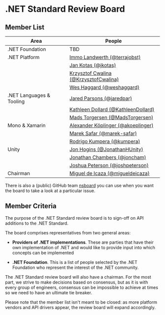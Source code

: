 # .NET Standard Review Board

## Member List

| Area                     | People
|--------------------------|-------------------------------------------------------------------------------
| .NET Foundation          | TBD
| .NET Platform            | [Immo Landwerth (@terrajobst)](https://github.com/terrajobst)
|                          | [Jan Kotas (@jkotas)](https://github.com/jkotas)
|                          | [Krzysztof Cwalina (@KrzysztofCwalina)](https://github.com/KrzysztofCwalina)
|                          | [Wes Haggard (@weshaggard)](https://github.com/weshaggard)
| .NET Languages & Tooling | [Jared Parsons (@jaredpar)](https://github.com/jaredpar)
|                          | [Kathleen Dollard (@KathleenDollard)](https://github.com/KathleenDollard)
|                          | [Mads Torgersen (@MadsTorgersen)](https://github.com/MadsTorgersen)
| Mono & Xamarin           | [Alexander Köplinger (@akoeplinger)](https://github.com/akoeplinger)
|                          | [Marek Safar (@marek-safar)](https://github.com/marek-safar)
|                          | [Rodrigo Kumpera (@kumpera)](https://github.com/kumpera)
| Unity                    | [Jon Hogins (@JonathanHUnity)](https://github.com/JonathanHUnity)
|                          | [Jonathan Chambers (@joncham)](https://github.com/joncham)
|                          | [Joshua Peterson (@joshpeterson)](https://github.com/joshpeterson)
| Chairman                 | [Miguel de Icaza (@migueldeicaza)](https://github.com/migueldeicaza)

There is also a (public) GitHub team [nsboard](https://github.com/orgs/dotnet/teams/nsboard) you can
use when you want the board to take a look at a particular issue.

## Member Criteria

The purpose of the .NET Standard review board is to sign-off on API additions to
the .NET Standard.

The board comprises representatives from two general areas:

* **Providers of .NET implementations**. These are parties that have their own
  implementation of .NET and would like to provide input into which concepts can
  be implemented

* **.NET Foundation**. This is a list of people selected by the .NET Foundation
  who represent the interest of the .NET community.

The .NET Standard review board will also have a chairman. For the most part, we
strive to make decisions based on consensus, but as it is with every group of
engineers, consensus can be impossible to achieve at times so we need to have an
ultimate tie breaker.

Please note that the member list isn't meant to be closed: as more platform
vendors and API drivers appear, the review board will expand accordingly.
